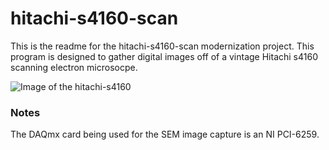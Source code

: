hitachi-s4160-scan
=============

This is the readme for the hitachi-s4160-scan modernization project.  This program is designed to gather digital images off of a vintage Hitachi s4160 scanning electron microsocpe.  

![Image of the hitachi-s4160](https://raw.github.com/bcomnes/hitachi-s4160-scan/master/Documentation/Wiki%20Images/2013-01-26%2018.23.33.jpg)

### Notes

The DAQmx card being used for the SEM image capture is an NI PCI-6259.  
